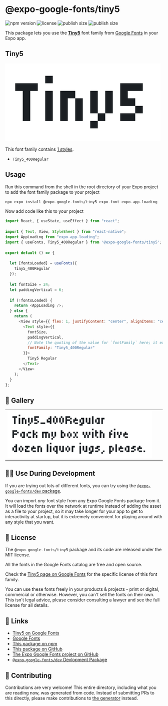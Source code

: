 # @expo-google-fonts/tiny5

![npm version](https://flat.badgen.net/npm/v/@expo-google-fonts/tiny5)
![license](https://flat.badgen.net/github/license/expo/google-fonts)
![publish size](https://flat.badgen.net/packagephobia/install/@expo-google-fonts/tiny5)
![publish size](https://flat.badgen.net/packagephobia/publish/@expo-google-fonts/tiny5)

This package lets you use the [**Tiny5**](https://fonts.google.com/specimen/Tiny5) font family from [Google Fonts](https://fonts.google.com/) in your Expo app.

## Tiny5

![Tiny5](./font-family.png)

This font family contains [1 styles](#-gallery).

- `Tiny5_400Regular`

## Usage

Run this command from the shell in the root directory of your Expo project to add the font family package to your project

```sh
npx expo install @expo-google-fonts/tiny5 expo-font expo-app-loading
```

Now add code like this to your project

```js
import React, { useState, useEffect } from "react";

import { Text, View, StyleSheet } from "react-native";
import AppLoading from "expo-app-loading";
import { useFonts, Tiny5_400Regular } from '@expo-google-fonts/tiny5';

export default () => {

  let [fontsLoaded] = useFonts({
    Tiny5_400Regular
  });

  let fontSize = 24;
  let paddingVertical = 6;

  if (!fontsLoaded) {
    return <AppLoading />;
  } else {
    return (
      <View style={{ flex: 1, justifyContent: "center", alignItems: "center" }}>
        <Text style={{
          fontSize,
          paddingVertical,
          // Note the quoting of the value for `fontFamily` here; it expects a string!
          fontFamily: "Tiny5_400Regular"
        }}>
          Tiny5 Regular
        </Text>
      </View>
    );
  }
};
```

## 🔡 Gallery


||||
|-|-|-|
|![Tiny5_400Regular](./Tiny5_400Regular.ttf.png)||||


## 👩‍💻 Use During Development

If you are trying out lots of different fonts, you can try using the [`@expo-google-fonts/dev` package](https://github.com/expo/google-fonts/tree/master/font-packages/dev#readme).

You can import _any_ font style from any Expo Google Fonts package from it. It will load the fonts over the network at runtime instead of adding the asset as a file to your project, so it may take longer for your app to get to interactivity at startup, but it is extremely convenient for playing around with any style that you want.


## 📖 License

The `@expo-google-fonts/tiny5` package and its code are released under the MIT license.

All the fonts in the Google Fonts catalog are free and open source.

Check the [Tiny5 page on Google Fonts](https://fonts.google.com/specimen/Tiny5) for the specific license of this font family.

You can use these fonts freely in your products & projects - print or digital, commercial or otherwise. However, you can't sell the fonts on their own. This isn't legal advice, please consider consulting a lawyer and see the full license for all details.

## 🔗 Links

- [Tiny5 on Google Fonts](https://fonts.google.com/specimen/Tiny5)
- [Google Fonts](https://fonts.google.com/)
- [This package on npm](https://www.npmjs.com/package/@expo-google-fonts/tiny5)
- [This package on GitHub](https://github.com/expo/google-fonts/tree/master/font-packages/tiny5)
- [The Expo Google Fonts project on GitHub](https://github.com/expo/google-fonts)
- [`@expo-google-fonts/dev` Devlopment Package](https://github.com/expo/google-fonts/tree/master/font-packages/dev)

## 🤝 Contributing

Contributions are very welcome! This entire directory, including what you are reading now, was generated from code. Instead of submitting PRs to this directly, please make contributions to [the generator](https://github.com/expo/google-fonts/tree/master/packages/generator) instead.
